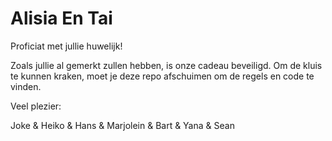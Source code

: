 # Alisia En Tai

Proficiat met jullie huwelijk!

Zoals jullie al gemerkt zullen hebben, is onze cadeau beveiligd.
Om de kluis te kunnen kraken, moet je deze repo afschuimen om de regels en code te vinden.

Veel plezier:

Joke & Heiko & Hans & Marjolein & Bart & Yana & Sean
